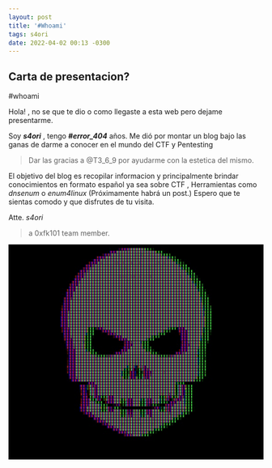 ```yaml
---
layout: post
title: '#Whoami'
tags: s4ori
date: 2022-04-02 00:13 -0300
---
```

Carta de presentacion?
---
#whoami

Hola! , no se que te dio o como llegaste a esta web pero dejame presentarme.

Soy ___s4ori___ , tengo ___#error_404___ años.
Me dió por montar un blog bajo las ganas de darme a conocer en el mundo del CTF y Pentesting
> Dar las gracias a @T3_6_9 por ayudarme con la estetica del mismo.

El objetivo del blog es recopilar informacion y principalmente brindar conocimientos en formato español
ya sea sobre CTF , Herramientas como *dnsenum* o *enum4linux* (Próximamente habrá un post.)
Espero que te sientas comodo y que disfrutes de tu visita.


Atte. *s4ori*
>a 0xfk101 team member.

![Skull-gif](/assets/img/post-images/IncomparableFatalEastrussiancoursinghounds-size_restricted.gif)
